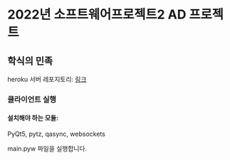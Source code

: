 # 2022년 소프트웨어프로젝트2 AD 프로젝트  
  
## 학식의 민족  
heroku 서버 레포지토리: [링크](https://github.com/yubincho3/ethnic_of_haksik_heroku)  
  
  
### 클라이언트 실행  
#### 설치해야 하는 모듈:  
PyQt5, pytz, qasync, websockets  
  
main.pyw 파일을 실행합니다.  
